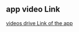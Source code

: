 ## app video Link
[videos drive Link of the app]([https://mohamed-elazzouzi-angular-movie-app.vercel.app/movies/list?page=1](https://drive.google.com/file/d/1l4ebi5VW3jFCqqFhx0nRWXktggJyJIGv/view?usp=drive_link)https://drive.google.com/file/d/1l4ebi5VW3jFCqqFhx0nRWXktggJyJIGv/view?usp=drive_link)
